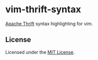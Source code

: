 # vim-thrift-syntax

[Apache Thrift](https://thrift.apache.org/) syntax highlighting for vim.

## License

Licensed under the [MIT License](http://www.opensource.org/licenses/MIT).
